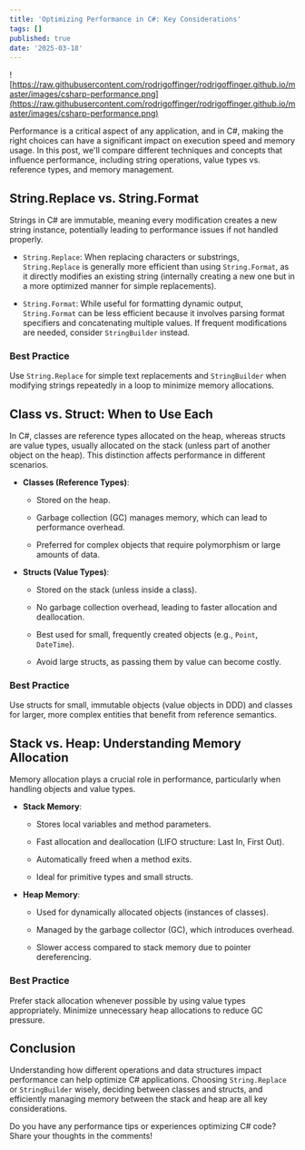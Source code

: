 ```yaml
---
title: 'Optimizing Performance in C#: Key Considerations'
tags: []
published: true
date: '2025-03-18'
---
```

![https://raw.githubusercontent.com/rodrigoffinger/rodrigoffinger.github.io/master/images/csharp-performance.png](https://raw.githubusercontent.com/rodrigoffinger/rodrigoffinger.github.io/master/images/csharp-performance.png)

Performance is a critical aspect of any application, and in C#, making the right choices can have a significant impact on execution speed and memory usage. In this post, we'll compare different techniques and concepts that influence performance, including string operations, value types vs. reference types, and memory management.

## String.Replace vs. String.Format

Strings in C# are immutable, meaning every modification creates a new string instance, potentially leading to performance issues if not handled properly.

*   `String.Replace`: When replacing characters or substrings, `String.Replace` is generally more efficient than using `String.Format`, as it directly modifies an existing string (internally creating a new one but in a more optimized manner for simple replacements).
    
*   `String.Format`: While useful for formatting dynamic output, `String.Format` can be less efficient because it involves parsing format specifiers and concatenating multiple values. If frequent modifications are needed, consider `StringBuilder` instead.
    

### Best Practice

Use `String.Replace` for simple text replacements and `StringBuilder` when modifying strings repeatedly in a loop to minimize memory allocations.

## Class vs. Struct: When to Use Each

In C#, classes are reference types allocated on the heap, whereas structs are value types, usually allocated on the stack (unless part of another object on the heap). This distinction affects performance in different scenarios.

*   **Classes (Reference Types)**:
    
    *   Stored on the heap.
        
    *   Garbage collection (GC) manages memory, which can lead to performance overhead.
        
    *   Preferred for complex objects that require polymorphism or large amounts of data.
        
*   **Structs (Value Types)**:
    
    *   Stored on the stack (unless inside a class).
        
    *   No garbage collection overhead, leading to faster allocation and deallocation.
        
    *   Best used for small, frequently created objects (e.g., `Point`, `DateTime`).
        
    *   Avoid large structs, as passing them by value can become costly.
        

### Best Practice

Use structs for small, immutable objects (value objects in DDD) and classes for larger, more complex entities that benefit from reference semantics.

## Stack vs. Heap: Understanding Memory Allocation

Memory allocation plays a crucial role in performance, particularly when handling objects and value types.

*   **Stack Memory**:
    
    *   Stores local variables and method parameters.
        
    *   Fast allocation and deallocation (LIFO structure: Last In, First Out).
        
    *   Automatically freed when a method exits.
        
    *   Ideal for primitive types and small structs.
        
*   **Heap Memory**:
    
    *   Used for dynamically allocated objects (instances of classes).
        
    *   Managed by the garbage collector (GC), which introduces overhead.
        
    *   Slower access compared to stack memory due to pointer dereferencing.
        

### Best Practice

Prefer stack allocation whenever possible by using value types appropriately. Minimize unnecessary heap allocations to reduce GC pressure.

## Conclusion

Understanding how different operations and data structures impact performance can help optimize C# applications. Choosing `String.Replace` or `StringBuilder` wisely, deciding between classes and structs, and efficiently managing memory between the stack and heap are all key considerations.

Do you have any performance tips or experiences optimizing C# code? Share your thoughts in the comments!
